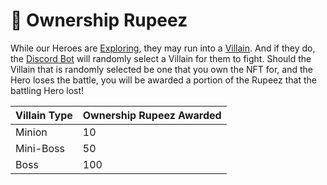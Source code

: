 # 🌟 Ownership Rupeez

While our Heroes are [Exploring](ownership-points.md#exploring), they may run into a [Villain](../../tokens/villains/). And if they do, the [Discord Bot](broken-reference) will randomly select a Villain for them to fight. Should the Villain that is randomly selected be one that you own the NFT for, and the Hero loses the battle, you will be awarded a portion of the Rupeez that the battling Hero lost!

| Villain Type | Ownership Rupeez Awarded |
| ------------ | ------------------------ |
| Minion       | 10                       |
| Mini-Boss    | 50                       |
| Boss         | 100                      |
